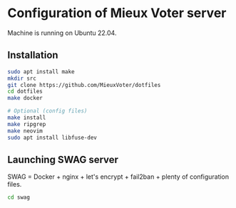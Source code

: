 # Configuration of Mieux Voter server


Machine is running on Ubuntu 22.04.

## Installation

```bash
sudo apt install make
mkdir src
git clone https://github.com/MieuxVoter/dotfiles
cd dotfiles
make docker

# Optional (config files)
make install
make ripgrep
make neovim
sudo apt install libfuse-dev
```

## Launching SWAG server

SWAG = Docker + nginx + let's encrypt + fail2ban + plenty of configuration files.


```bash
cd swag

```
